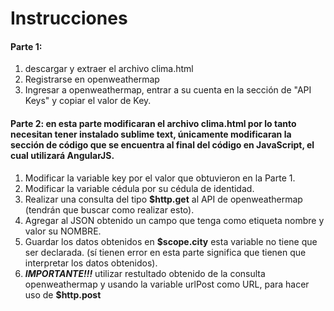 # Instrucciones
#### Parte 1:
1. descargar y extraer el archivo clima.html
2. Registrarse en openweathermap
3. Ingresar a openweathermap, entrar a su cuenta en la sección de "API Keys" y copiar el valor de Key.

#### Parte 2: en esta parte modificaran el archivo clima.html por lo tanto necesitan tener instalado sublime text, únicamente modificaran la sección de código que se encuentra al final del código en JavaScript, el cual utilizará AngularJS.
1. Modificar la variable key por el valor que obtuvieron en la Parte 1.
2. Modificar la variable cédula por su cédula de identidad.
3. Realizar una consulta del tipo **$http.get** al API de openweathermap (tendrán que buscar como realizar esto).
4. Agregar al JSON obtenido un campo que tenga como etiqueta nombre y valor su NOMBRE.
3. Guardar los datos obtenidos en **$scope.city** esta variable no tiene que ser declarada. (sí tienen error en esta parte significa que tienen que interpretar los datos obtenidos).
4. **_IMPORTANTE!!!_** utilizar restultado obtenido de la consulta openweathermap y usando la variable urlPost como URL, para hacer uso de **$http.post**
